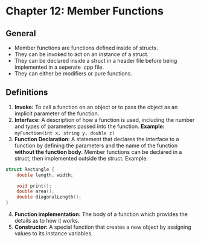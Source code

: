 # Chapter 12: Member Functions

## General
- Member functions are functions defined inside of structs.
- They can be invoked to act on an instance of a struct.
- They can be declared inside a struct in a header file before being implemented in a seperate .cpp file.
- They can either be modifiers or pure functions.

## Definitions
1. **Invoke:** To call a function on an object or to pass the object as an implicit parameter of the function.
2. **Interface:** A description of how a function is used, including the number and types of parameters passed into the function. **Example:** `myFunction(int x, string y, double z)`
3. **Function Declaration:** A statement that declares the interface to a function by defining the parameters and the name of the function **without the function body**. Member functions can be declared in a struct, then implemented outside the struct. Example:
```C++
struct Rectangle {
    double length, width;

    void print();
    double area();
    double diagonalLength();
}
```
4. **Function implementation:** The body of a function which provides the details as to how it works.
5. **Constructor:** A special function that creates a new object by assigning values to its instance variables.
